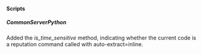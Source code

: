 
#### Scripts

##### CommonServerPython

Added the *is_time_sensitive* method, indicating whether the current code is a reputation command called with auto-extract=inline.
